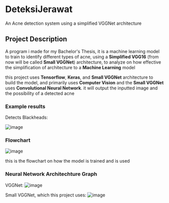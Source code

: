 # DeteksiJerawat
An Acne detection system using a simplified VGGNet architecture

## Project Description
A program i made for my Bachelor's Thesis, it is a machine learning model to train to identify different types of acne, using a **Simplified VGG16** (from now will be called **Small VGGNet**) architecture, to analyze on how effective the simplification of architecture to a **Machine Learning** model

this project uses **Tensorflow**, **Keras**, and **Small VGGNet** architecture to build the model, and primarily uses **Computer Vision** and the **Small VGGNet** uses **Convolutional Neural Network**. it will output the inputted image and the possibility of a detected acne

### Example results

Detects Blackheads:

![image](https://github.com/Mbendo/DeteksiJerawat/assets/69746813/f623f230-a6f2-4fd6-9992-a781cbbfb0f7)

### Flowchart
![image](https://github.com/Mbendo/DeteksiJerawat/assets/69746813/6fdbe3e7-f5d5-4ac9-8a92-7119a9d49ed6)

this is the flowchart on how the model is trained and is used

### Neural Network Architechture Graph

VGGNet:
![image](https://github.com/Mbendo/DeteksiJerawat/assets/69746813/5f1fd26a-a2e9-463b-9bde-9588959a07bc)

Small VGGNet, which this project uses:
![image](https://github.com/Mbendo/DeteksiJerawat/assets/69746813/7dbc3153-fbc3-4be3-b84e-81e66a2ff923)

